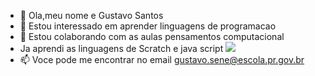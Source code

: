 - 👋 Ola,meu nome e Gustavo Santos
- 👀 Estou interessado em aprender linguagens de programacao
- 🌱 Estou colaborando com as aulas pensamentos computacional 
- Ja aprendi as linguagens de Scratch e java script
![](https://img.shields.io/badge/Scratch-4D97FF?style=for-the-badge&logo=Scratch&logoColor=white)
- 📫 Voce pode me encontrar no email gustavo.sene@escola.pr.gov.br

<!---
gustavosantos0444/gustavosantos0444 is a ✨ special ✨ repository because its `README.md` (this file) appears on your GitHub profile.
You can click the Preview link to take a look at your changes.
--->
